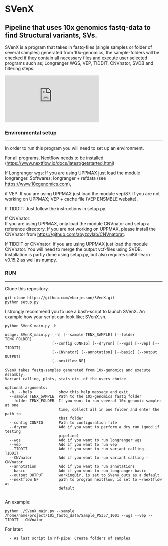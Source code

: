 # SVenX


Pipeline that uses 10x genomics fastq-data to find Structural variants, SVs. 
---
SVenX is a program that takes in fastq-files (single samples or folder of several samples) generated from 10x-genomics, the sample-folders will be checked if they contain all necessary files and execute user selected programs such as; Longranger WGS, VEP, TIDDIT, CNVnator, SVDB and filtering steps.

![alt text](https://raw.github.com/vborjesson/SVenX/pipeline.pdf)

### Environmental setup 
---

In order to run this program you will need to set up an environment. 

For all programs, Nextflow needs to be installed (https://www.nextflow.io/docs/latest/getstarted.html)

If Longranger wgs:
  If you are using UPPMAX just load the module longranger.
  Softwares; longranger + refdata (see https://www.10xgenomics.com), 

if VEP:
  If you are using UPPMAX just load the module vep/87.
  If you are not working on UPPMAX; VEP + cache file (VEP ENSMBLE website).

If TIDDIT:
  Just follow the instructions in setup.py.

If CNVnator:   
  If you are using UPPMAX, only load the module CNVnator and setup a reference directory.
  If you are not working on UPPMAX, please install the CNVnator from https://github.com/abyzovlab/CNVnatorat.

If TIDDIT or CNVnator:
  If you are using UPPMAX just load the module CNVnator. 
  You will need to merge the output vcf-files using SVDB. Installation is partly done using setup.py, but also requires sciKit-learn v0.15.2 as well as numpy.  

### RUN
---
Clone this repository.
```
git clone https://github.com/vborjesson/SVenX.git
python setup.py
```
I strongly recommend you to use a bash-script to launch SVenX. An example how your script can look like; SVenX.sh.  

```
python SVenX_main.py -h

usage: SVenX_main.py [-h] [--sample TENX_SAMPLE] [--folder TENX_FOLDER]
                     [--config CONFIG] [--dryrun] [--wgs] [--vep] [--TIDDIT]
                     [--CNVnator] [--annotation] [--basic] [--output OUTPUT]
                     [--nextflow NF]

SVenX takes fastq-samples generated from 10x-genomics and execute Assambly,
Variant calling, plots, stats etc. of the users choice

optional arguments:
  -h, --help            show this help message and exit
  --sample TENX_SAMPLE  Path to the 10x-genomics fastq folder
  --folder TENX_FOLDER  If you want to run several 10x-genomic samples at one
                        time, collect all in one folder and enter the path to
                        that folder
  --config CONFIG       Path to configuration file
  --dryrun              Add if you want to perform a dry run (good if testing
                        pipeline)
  --wgs                 Add if you want to run longranger wgs
  --vep                 Add if you want to run vep
  --TIDDIT              Add if you want to run variant calling - TIDDIT
  --CNVnator            Add if you want to run variant calling - CNVnator
  --annotation          Add if you want to run annotations
  --basic               Add if you want to run longranger basic
  --output OUTPUT       workingDir, is set to SVenX_outs as a default
  --nextflow NF         path to program nextflow, is set to ~/nextflow as
                        default


```
An example: 

``` 
python ./SVenX_main.py --sample /home/name/project/10x_fastq_data/Sample_P5357_1001 --wgs --vep --TIDDIT --CNVnator
```

For later: 

      - As last script in nf-pipe: Create folders of samples 

